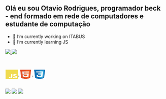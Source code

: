 ## Olá eu sou Otavio Rodrigues, programador beck - end formado em rede de computadores e estudante de computação




- 🔭 I’m currently working on ITABUS
- 🌱 I’m currently learning JS
<!--
-->
<div>
  <a href ="github.com/otaviorodriguess">
<img height = "180cm" src = "https://github-readme-stats.vercel.app/api?username=otaviorodriguess&show_icons=true&theme=dracula&include_all_commits=true&count_private=true" />
<img height = "180cm" src = "https://github-readme-stats.vercel.app/api/top-langs/?username=otaviorodriguess&layout=compact&langs_count=16&theme=dracula" />
</div>
    
##
<div style="display: inline_block"><br>
  <img align="center" alt="Rafa-Js" height="30" width="40" src="https://raw.githubusercontent.com/devicons/devicon/master/icons/javascript/javascript-plain.svg">
  <img align="center" alt="Rafa-HTML" height="30" width="40" src="https://raw.githubusercontent.com/devicons/devicon/master/icons/html5/html5-original.svg">
  <img align="center" alt="Rafa-CSS" height="30" width="40" src="https://raw.githubusercontent.com/devicons/devicon/master/icons/css3/css3-original.svg">
</div>

##
<div> 

  <a href="https://instagram.com/rafaballerini" target="_blank"><img src="https://img.shields.io/badge/-Instagram-%23E4405F?style=for-the-badge&logo=instagram&logoColor=white" target="_blank"></a>
  <a href = "mailto:contatorafaballerini@gmail.com"><img src="https://img.shields.io/badge/-Gmail-%23333?style=for-the-badge&logo=gmail&logoColor=white" target="_blank"></a>
  <a href="https://www.linkedin.com/in/rafaella-ballerini-45875016a" target="_blank"><img src="https://img.shields.io/badge/-LinkedIn-%230077B5?style=for-the-badge&logo=linkedin&logoColor=white" target="_blank"></a> 
  
</div>

